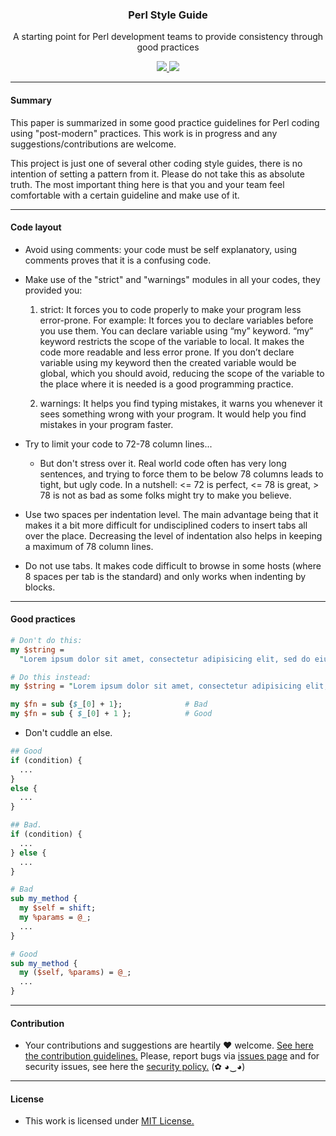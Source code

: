<p align="center">
  <h3 align="center">Perl Style Guide</h3>
  <p align="center">A starting point for Perl development teams to provide consistency through good practices</p>
  <p align="center">
    <a href="/LICENSE.md">
      <img src="https://img.shields.io/badge/license-MIT-blue.svg">
    </a>
    <a href="https://github.com/GouveaHeitor/perl-style-guide/releases">
      <img src="https://img.shields.io/badge/version-0.1.3-blue.svg">
    </a>
  </p>
</p>

---

#### Summary

This paper is summarized in some good practice guidelines for Perl coding using "post-modern" practices. This work is in progress and any suggestions/contributions are welcome.

This project is just one of several other coding style guides, there is no intention of setting a pattern from it. Please do not take this as absolute truth. The most important thing here is that you and your team feel comfortable with a certain guideline and make use of it.

---

#### Code layout

- Avoid using comments: your code must be self explanatory, using comments proves that it is a confusing code.

- Make use of the "strict" and "warnings" modules in all your codes, they provided you:
    1. strict: It forces you to code properly to make your program less error-prone. For example: It forces you to declare variables before you use them. You can declare variable using “my” keyword. “my” keyword restricts the scope of the variable to local. It makes the code more readable and less error prone. If you don’t declare variable using my keyword then the created variable would be global, which you should avoid, reducing the scope of the variable to the place where it is needed is a good programming practice.

    2. warnings: It helps you find typing mistakes, it warns you whenever it sees something wrong with your program. It would help you find mistakes in your program faster.


- Try to limit your code to 72-78 column lines...
  - But don't stress over it. Real world code often has very long sentences, and trying to force them to be below 78 columns leads to tight, but ugly code. In a nutshell: <= 72 is perfect, <= 78 is great, > 78 is not as bad as some folks might try to make you believe.
  
- Use two spaces per indentation level. The main advantage being that it makes it a bit more difficult for undisciplined coders to insert tabs all over the place. Decreasing the level of indentation also helps in keeping a maximum of 78 column lines.

- Do not use tabs. It makes code difficult to browse in some hosts (where 8 spaces per tab is the standard) and only works when indenting by blocks.

---
  
#### Good practices  

```perl
# Don't do this:
my $string =
  "Lorem ipsum dolor sit amet, consectetur adipisicing elit, sed do eiusmod tempor aliqua.";

# Do this instead:
my $string = "Lorem ipsum dolor sit amet, consectetur adipisicing elit, sed do eiusmod tempor aliqua."

my $fn = sub {$_[0] + 1};              # Bad
my $fn = sub { $_[0] + 1 };            # Good
```

* Don't cuddle an else.

```perl
## Good
if (condition) {
  ...
}
else {
  ...
}

## Bad.
if (condition) {
  ...
} else {
  ...
}
```


```perl
# Bad
sub my_method {
  my $self = shift;
  my %params = @_;
  ...
}

# Good
sub my_method {
  my ($self, %params) = @_;
  ...
}
```

---

#### Contribution

- Your contributions and suggestions are heartily ♥ welcome. [See here the contribution guidelines.](/.github/CONTRIBUTING.md) Please, report bugs via [issues page](https://github.com/GouveaHeitor/perl-style-guide/issues) and for security issues, see here the [security policy.](/SECURITY.md) (✿ ◕‿◕) 

---

#### License

- This work is licensed under [MIT License.](/LICENSE.md)
